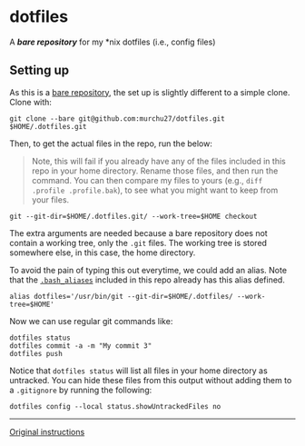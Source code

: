 # dotfiles
A ***bare repository*** for my *nix dotfiles (i.e., config files)

## Setting up
As this is a [bare repository][1], the set up is slightly different to a simple clone. Clone with:

    git clone --bare git@github.com:murchu27/dotfiles.git $HOME/.dotfiles.git

Then, to get the actual files in the repo, run the below:

> Note, this will fail if you already have any of the files included in this repo in your home directory.
> Rename those files, and then run the command.
> You can then compare my files to yours (e.g., `diff .profile .profile.bak`), to see what you might want to keep from your files.

    git --git-dir=$HOME/.dotfiles.git/ --work-tree=$HOME checkout

The extra arguments are needed because a bare repository does not contain a working tree, only the `.git` files.
The working tree is stored somewhere else, in this case, the home directory.

To avoid the pain of typing this out everytime, we could add an alias. Note that the [`.bash_aliases`][2] included in this repo already has this alias defined.

    alias dotfiles='/usr/bin/git --git-dir=$HOME/.dotfiles/ --work-tree=$HOME'
    
Now we can use regular git commands like:

    dotfiles status
    dotfiles commit -a -m "My commit 3"
    dotfiles push

Notice that `dotfiles status` will list all files in your home directory as untracked. You can hide these files from this output without adding them to a `.gitignore` by running the following:

    dotfiles config --local status.showUntrackedFiles no

---

[Original instructions][3]

[1]: https://www.geeksforgeeks.org/bare-repositories-in-git/
[2]: ../.bash_aliases#L14
[3]: https://antelo.medium.com/how-to-manage-your-dotfiles-with-git-f7aeed8adf8b
